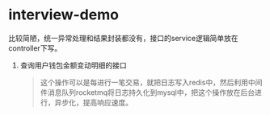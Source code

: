 # interview-demo

比较简陋，统一异常处理和结果封装都没有，接口的service逻辑简单放在controller下写。

1. 查询用户钱包金额变动明细的接口

   >这个操作可以是每进行一笔交易，就把日志写入redis中，然后利用中间件消息队列rocketmq将日志持久化到mysql中，把这个操作放在后台进行，异步化，提高响应速度。

   